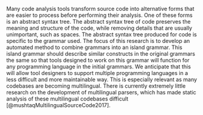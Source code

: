 
Many code analysis tools transform source code into alternative forms that are easier to process before performing their analysis. One of these forms is an abstract syntax tree. The abstract syntax tree of code preserves the meaning and structure of the code, while removing details that are usually unimportant, such as spaces. The abstract syntax tree produced for code is specific to the grammar used. The focus of this research is to develop an automated method to combine grammars into an island grammar. This island grammar should describe similar constructs in the original grammars the same so that tools designed to work on this grammar will function for any programming language in the initial grammars. We anticipate that this will allow tool designers to support multiple programming languages in a less difficult and more maintainable way. This is especially relevant as many codebases are becoming multilingual. There is currently extremely little research on the development of multilingual parsers, which has made static analysis of these multilingual codebases difficult [@mushtaqMultilingualSourceCode2017].